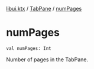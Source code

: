 [libui.ktx](../README.md) / [TabPane](README.md) / [numPages](num-pages.md)

# numPages

`val numPages: Int`

Number of pages in the TabPane.
